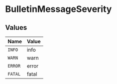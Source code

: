 # BulletinMessageSeverity


## Values

| Name    | Value   |
| ------- | ------- |
| `INFO`  | info    |
| `WARN`  | warn    |
| `ERROR` | error   |
| `FATAL` | fatal   |